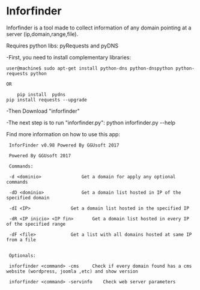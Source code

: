 Inforfinder
===========

Inforfinder is a tool made to collect information of any domain pointing at a server (ip,domain,range,file).

Requires python libs: pyRequests and pyDNS

-First, you need to install complementary libraries: 
	
	user@machine$ sudo apt-get install python-dns python-dnspython python-requests python

	OR

        pip install  pydns
	pip install requests --upgrade
	
-Then Download "inforfinder"

-The next step is to run "inforfinder.py": python inforfinder.py --help

Find more information on how to use this app:
	 
	 InforFinder v0.98 Powered By GGUsoft 2017

	 Powered By GGUsoft 2017

	 Commands:

	 -d <dominio>				Get a domain for apply any optional commands

	 -dD <dominio>				Get a domain list hosted in IP of the specified domain

	 -dI <IP>				Get a domain list hosted in the specified IP 

	 -dR <IP inicio> <IP fin>		Get a domain list hosted in every IP of the specified range

	 -dF <file>				Get a list with all domains hosted at same IP from a file


	 Optionals:

	 inforfinder <command> -cms		Check if every domain found has a cms website (wordpress, joomla ,etc) and show version

	 inforfinder <command> -servinfo	Check web server parameters
